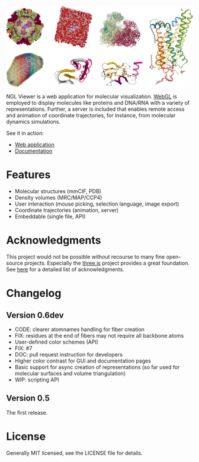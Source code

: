 
![Gallery](gallery.png)


NGL Viewer is a web application for molecular visualization. [WebGL](https://get.webgl.org/) is employed to display molecules like proteins and DNA/RNA with a variety of representations. Further, a server is included that enables remote access and animation of coordinate trajectories, for instance, from molecular dynamics simulations.


See it in action:

* [Web application](http://proteinformatics.charite.de/ngl)
* [Documentation](http://proteinformatics.charite.de/ngl/doc)


Features
========

* Molecular structures (mmCIF, PDB)
* Density volumes (MRC/MAP/CCP4)
* User interaction (mouse picking, selection language, image export)
* Coordinate trajectories (animation, server)
* Embeddable (single file, API)


Acknowledgments
===============

This project would not be possible without recourse to many fine open-source projects. Especially the [three.js](http://threejs.org/) project provides a great foundation. See [here](http://proteinformatics.charite.de/ngl/doc/index.html#User_manual/Development/Acknowledgment) for a detailed list of acknowledgments.


Changelog
=========

Version 0.6dev
--------------

* CODE: clearer atomnames handling for fiber creation
* FIX: residues at the end of fibers may not require all backbone atoms
* User-defined color schemes (API)
* FIX: #7
* DOC: pull request instruction for developers
* Higher color contrast for GUI and documentation pages
* Basic support for async creation of representations (so far used for molecular surfaces and volume triangulation)
* WIP: scripting API


Version 0.5
-----------

The first release.


License
=======

Generally MIT licensed, see the LICENSE file for details.
